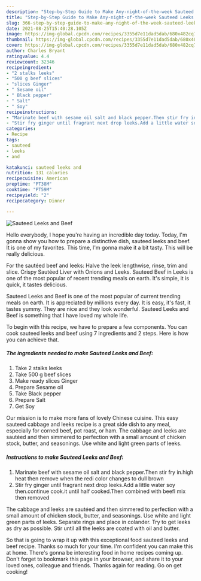 ```yaml
---
description: "Step-by-Step Guide to Make Any-night-of-the-week Sauteed Leeks and Beef"
title: "Step-by-Step Guide to Make Any-night-of-the-week Sauteed Leeks and Beef"
slug: 366-step-by-step-guide-to-make-any-night-of-the-week-sauteed-leeks-and-beef
date: 2021-08-25T15:40:28.105Z
image: https://img-global.cpcdn.com/recipes/3355d7e11dad5dab/680x482cq70/sauteed-leeks-and-beef-recipe-main-photo.jpg
thumbnail: https://img-global.cpcdn.com/recipes/3355d7e11dad5dab/680x482cq70/sauteed-leeks-and-beef-recipe-main-photo.jpg
cover: https://img-global.cpcdn.com/recipes/3355d7e11dad5dab/680x482cq70/sauteed-leeks-and-beef-recipe-main-photo.jpg
author: Charles Bryant
ratingvalue: 4.4
reviewcount: 32346
recipeingredient:
- "2 stalks leeks"
- "500 g beef slices"
- "slices Ginger"
- " Sesame oil"
- " Black pepper"
- " Salt"
- " Soy"
recipeinstructions:
- "Marinate beef with sesame oil salt and black pepper.Then stir fry in.high heat then remove when the redi color changes to dull brown"
- "Stir fry ginger until fragrant next drop leeks.Add a little water soy then.continue cook.it until half cooked.Then combined with beefl mix then removed"
categories:
- Recipe
tags:
- sauteed
- leeks
- and

katakunci: sauteed leeks and 
nutrition: 131 calories
recipecuisine: American
preptime: "PT38M"
cooktime: "PT59M"
recipeyield: "2"
recipecategory: Dinner

---
```



![Sauteed Leeks and Beef](https://img-global.cpcdn.com/recipes/3355d7e11dad5dab/680x482cq70/sauteed-leeks-and-beef-recipe-main-photo.jpg)

Hello everybody, I hope you're having an incredible day today. Today, I'm gonna show you how to prepare a distinctive dish, sauteed leeks and beef. It is one of my favorites. This time, I'm gonna make it a bit tasty. This will be really delicious.

For the sautéed beef and leeks: Halve the leek lengthwise, rinse, trim and slice. Crispy Sautéed Liver with Onions and Leeks. Sauteed Beef in Leeks is one of the most popular of recent trending meals on earth. It&#39;s simple, it is quick, it tastes delicious.

Sauteed Leeks and Beef is one of the most popular of current trending meals on earth. It is appreciated by millions every day. It is easy, it's fast, it tastes yummy. They are nice and they look wonderful. Sauteed Leeks and Beef is something that I have loved my whole life.


To begin with this recipe, we have to prepare a few components. You can cook sauteed leeks and beef using 7 ingredients and 2 steps. Here is how you can achieve that.

<!--inarticleads1-->

##### The ingredients needed to make Sauteed Leeks and Beef:

1. Take 2 stalks leeks
1. Take 500 g beef slices
1. Make ready slices Ginger
1. Prepare  Sesame oil
1. Take  Black pepper
1. Prepare  Salt
1. Get  Soy


Our mission is to make more fans of lovely Chinese cuisine. This easy sauteed cabbage and leeks recipe is a great side dish to any meal, especially for corned beef, pot roast, or ham. The cabbage and leeks are sautéed and then simmered to perfection with a small amount of chicken stock, butter, and seasonings. Use white and light green parts of leeks. 

<!--inarticleads2-->

##### Instructions to make Sauteed Leeks and Beef:

1. Marinate beef with sesame oil salt and black pepper.Then stir fry in.high heat then remove when the redi color changes to dull brown
1. Stir fry ginger until fragrant next drop leeks.Add a little water soy then.continue cook.it until half cooked.Then combined with beefl mix then removed


The cabbage and leeks are sautéed and then simmered to perfection with a small amount of chicken stock, butter, and seasonings. Use white and light green parts of leeks. Separate rings and place in colander. Try to get leeks as dry as possible. Stir until all the leeks are coated with oil and butter. 

So that is going to wrap it up with this exceptional food sauteed leeks and beef recipe. Thanks so much for your time. I'm confident you can make this at home. There's gonna be interesting food in home recipes coming up. Don't forget to bookmark this page in your browser, and share it to your loved ones, colleague and friends. Thanks again for reading. Go on get cooking!

